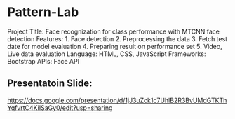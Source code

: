 # Pattern-Lab

Project Title: Face recognization for class performance with MTCNN face detection
Features: 
        1. Face detection 
        2. Preprocessing the data
        3. Fetch test date for model evaluation
        4. Preparing result on performance set
        5. Video, Live data evaluation
Language: HTML, CSS, JavaScript 
Frameworks: Bootstrap 
APIs: Face API 

Presentatoin Slide: 
----------------------
https://docs.google.com/presentation/d/1jJ3uZck1c7UhlB2R3BvUMdGTKThYqfvrtC4KiISaGy0/edit?usp=sharing
